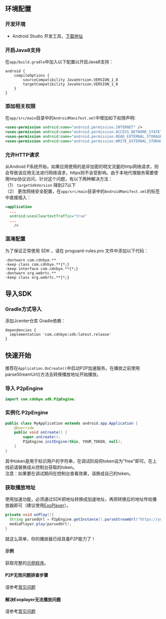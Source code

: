 
## 环境配置
### 开发环境

- Android Studio 开发工具，[下载地址](http://developer.android.com/intl/zh-cn/sdk/index.html)

### 开启Java8支持
在`app/build.gradle`中加入以下配置以开启Java8支持：
```
android {
    compileOptions {
        sourceCompatibility JavaVersion.VERSION_1_8
        targetCompatibility JavaVersion.VERSION_1_8
    }
}
```

### 添加相关权限
在`app/src/main`目录中的`AndroidManifest.xml`中增加如下权限声明:
```xml
<uses-permission android:name="android.permission.INTERNET" />
<uses-permission android:name="android.permission.ACCESS_NETWORK_STATE" />
<uses-permission android:name="android.permission.READ_EXTERNAL_STORAGE" />
<uses-permission android:name="android.permission.WRITE_EXTERNAL_STORAGE" />
```

### 允许HTTP请求
从Android P系统开始，如果应用使用的是非加密的明文流量的http网络请求，则会导致该应用无法进行网络请求，https则不会受影响。由于本地代理服务需要使用http协议访问，针对这个问题，有以下两种解决方法：
<br>
（1） `targetSdkVersion` 降到27以下
<br>
（2） 更改网络安全配置，在`app/src/main`目录中的`AndroidManifest.xml`的<application>标签中直接插入：
```xml
<application
  ...
  android:usesCleartextTraffic="true"
  ...
    />
```

### 混淆配置
为了保证正常使用 SDK ，请在 proguard-rules.pro 文件中添加以下代码：
```
-dontwarn com.cdnbye.**
-keep class com.cdnbye.**{*;}
-keep interface com.cdnbye.**{*;}
-dontwarn org.webrtc.**
-keep class org.webrtc.**{*;}
```

## 导入SDK
### Gradle方式导入
添加Jcenter仓库 Gradle依赖：
```
dependencies {
  implementation 'com.cdnbye:sdk:latest.release'
}
```
<!--
### 手动导入
##### 下载 SDK
下载最新版本的[安卓SDK](https://cdnbye.oss-cn-beijing.aliyuncs.com/android_sdk/cdnbye-0.8.0.jar)，并拷贝到工程的`libs`目录下。

##### 修改 build.gradle
双击打开您的工程目录下的`app/build.gradle`，添加如下依赖：
```
dependencies {
    implementation 'org.webrtc:google-webrtc:1.0.30039'
    implementation 'com.alibaba:fastjson:1.2.58'
    implementation 'org.java-websocket:Java-WebSocket:1.4.0'
    implementation 'com.orhanobut:logger:2.2.0'
    implementation 'com.squareup.okhttp3:okhttp:3.12.0'
    implementation fileTree(include: ['*.jar'], dir: 'libs')
}
```
-->
## 快速开始
推荐在`Application.OnCreate()`中启动P2P加速服务。在播放之前使用parseStreamUrl()方法去转换播放地址开始播放。
### 导入 P2pEngine
```java
import com.cdnbye.sdk.P2pEngine;
```

### 实例化 P2pEngine
```java
public class MyApplication extends android.app.Application {
    @Override
    public void onCreate() {
        super.onCreate();
        P2pEngine.initEngine(this, YOUR_TOKEN, null);
    }
}
```
其中token是用于标识用户的字符串，在调试阶段将token设为"free"即可。在上线前请替换成从控制台获取的token。
<br>注意：如果要在调试期间在控制台查看效果，请换成自己的token。

### 获取播放地址
使用加速功能，必须通过SDK把地址转换成加速地址，再把转换后的地址传给播放器即可（建议使用[ExoPlayer](https://github.com/google/ExoPlayer)）。
```java
private void onPlay(){
  String parsedUrl = P2pEngine.getInstance().parseStreamUrl("https://your_stream.m3u8");
  mediaPlayer.play(parsedUrl);
}
```
就这么简单，你的播放器已经具备P2P能力了！

#### 示例
获取完整的[示例程序](https://github.com/cdnbye/android-p2p-engine)。

#### P2P无效问题排查步骤
请参考[常见问题](/FAQ?id=客户端sdk-p2p无效问题排查步骤)

#### 解决Exoplayer无法播放问题
请参考[常见问题](/FAQ?id=解决exoplayer无法播放问题)
